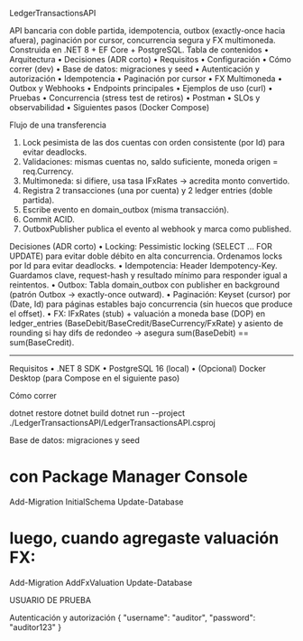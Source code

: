 LedgerTransactionsAPI

API bancaria con doble partida, idempotencia, outbox (exactly-once hacia afuera), paginación por cursor, concurrencia segura y FX multimoneda. Construida en .NET 8 + EF Core + PostgreSQL.
Tabla de contenidos
•	Arquitectura
•	Decisiones (ADR corto)
•	Requisitos
•	Configuración
•	Cómo correr (dev)
•	Base de datos: migraciones y seed
•	Autenticación y autorización
•	Idempotencia
•	Paginación por cursor
•	FX Multimoneda
•	Outbox y Webhooks
•	Endpoints principales
•	Ejemplos de uso (curl)
•	Pruebas
•	Concurrencia (stress test de retiros)
•	Postman
•	SLOs y observabilidad
•	Siguientes pasos (Docker Compose)



Flujo de una transferencia
1.	Lock pesimista de las dos cuentas con orden consistente (por Id) para evitar deadlocks.
2.	Validaciones: mismas cuentas no, saldo suficiente, moneda origen = req.Currency.
3.	Multimoneda: si difiere, usa tasa IFxRates → acredita monto convertido.
4.	Registra 2 transacciones (una por cuenta) y 2 ledger entries (doble partida).
5.	Escribe evento en domain_outbox (misma transacción).
6.	Commit ACID.
7.	OutboxPublisher publica el evento al webhook y marca como published.


Decisiones (ADR corto)
•	Locking: Pessimistic locking (SELECT ... FOR UPDATE) para evitar doble débito en alta concurrencia. Ordenamos locks por Id para evitar deadlocks.
•	Idempotencia: Header Idempotency-Key. Guardamos clave, request-hash y resultado mínimo para responder igual a reintentos.
•	Outbox: Tabla domain_outbox con publisher en background (patrón Outbox → exactly-once outward).
•	Paginación: Keyset (cursor) por (Date, Id) para páginas estables bajo concurrencia (sin huecos que produce el offset).
•	FX: IFxRates (stub) + valuación a moneda base (DOP) en ledger_entries (BaseDebit/BaseCredit/BaseCurrency/FxRate) y asiento de rounding si hay difs de redondeo → asegura sum(BaseDebit) == sum(BaseCredit).
________________________________________
Requisitos
•	.NET 8 SDK
•	PostgreSQL 16 (local)
•	(Opcional) Docker Desktop (para Compose en el siguiente paso)

Cómo correr

dotnet restore
dotnet build
dotnet run --project ./LedgerTransactionsAPI/LedgerTransactionsAPI.csproj

Base de datos: migraciones y seed

# con Package Manager Console
Add-Migration InitialSchema
Update-Database

# luego, cuando agregaste valuación FX:
Add-Migration AddFxValuation
Update-Database

USUARIO DE PRUEBA

Autenticación y autorización
{ "username": "auditor", "password": "auditor123" }
